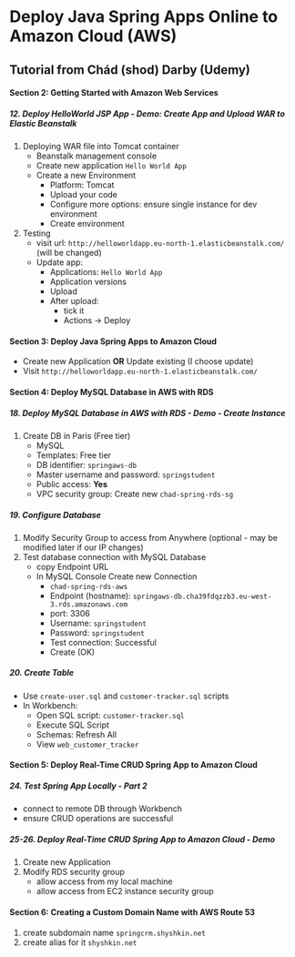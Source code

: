 # Deploy Java Spring Apps Online to Amazon Cloud (AWS)

## Tutorial from Chád (shod) Darby (Udemy)

####  Section 2: Getting Started with Amazon Web Services

#####  12. Deploy HelloWorld JSP App - Demo: Create App and Upload WAR to Elastic Beanstalk

1.  Deploying WAR file into Tomcat container
    -  Beanstalk management console
    -  Create new application `Hello World App`
    -  Create a new Environment
        -  Platform: Tomcat
        -  Upload your code
        -  Configure more options: ensure single instance for dev environment
        -  Create environment
2.  Testing
    -  visit url: `http://helloworldapp.eu-north-1.elasticbeanstalk.com/` (will be changed)
    -  Update app:
        -  Applications: `Hello World App`
        -  Application versions
        -  Upload
        -  After upload:
            -  tick it
            -  Actions -> Deploy 

####  Section 3: Deploy Java Spring Apps to Amazon Cloud

-  Create new Application **OR** Update existing (I choose update)
-  Visit `http://helloworldapp.eu-north-1.elasticbeanstalk.com/`

####  Section 4: Deploy MySQL Database in AWS with RDS

#####  18. Deploy MySQL Database in AWS with RDS - Demo - Create Instance

1.  Create DB in Paris (Free tier)
    -  MySQL
    -  Templates:  Free tier
    -  DB identifier: `springaws-db`
    -  Master username and password: `springstudent`
    -  Public access: **Yes**
    -  VPC security group: Create new `chad-spring-rds-sg`

#####  19. Configure Database 

1.  Modify Security Group to access from Anywhere (optional - may be modified later if our IP changes)
2.  Test database connection with MySQL Database
    -  copy Endpoint URL
    -  In MySQL Console Create new Connection
        -  `chad-spring-rds-aws`
        -  Endpoint (hostname): `springaws-db.cha39fdqzzb3.eu-west-3.rds.amazonaws.com`
        -  port: 3306
        -  Username: `springstudent`
        -  Password: `springstudent`
        -  Test connection: Successful
        -  Create (OK)            

#####  20. Create Table

-  Use `create-user.sql` and `customer-tracker.sql`  scripts
-  In Workbench:
    -  Open SQL script: `customer-tracker.sql`
    -  Execute SQL Script
    -  Schemas:  Refresh All
    -  View `web_customer_tracker`
    
####  Section 5: Deploy Real-Time CRUD Spring App to Amazon Cloud

#####  24. Test Spring App Locally - Part 2

-  connect to remote DB through Workbench
-  ensure CRUD operations are successful

#####  25-26. Deploy Real-Time CRUD Spring App to Amazon Cloud - Demo

1.  Create new Application
2.  Modify RDS security group
    -  allow access from my local machine
    -  allow access from EC2 instance security group  

####  Section 6: Creating a Custom Domain Name with AWS Route 53

1.  create subdomain name `springcrm.shyshkin.net`
2.  create alias for it `shyshkin.net`     